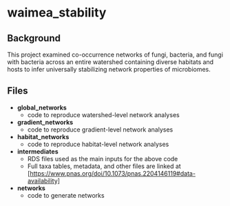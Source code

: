 # waimea_stability

## Background
This project examined co-occurrence networks of fungi, bacteria, and fungi with bacteria across an entire watershed containing 
diverse habitats and hosts to infer universally stabilizing network properties of microbiomes.


## Files
* **global_networks**
  * code to reproduce watershed-level network analyses
* **gradient_networks**
  * code to reproduce gradient-level network analyses
* **habitat_networks**
  * code to reproduce habitat-level network analyses
* **intermediates**
  * RDS files used as the main inputs for the above code
  * Full taxa tables, metadata, and other files are linked at [https://www.pnas.org/doi/10.1073/pnas.2204146119#data-availability]
* **networks**
  * code to generate networks
